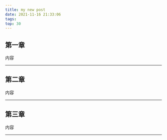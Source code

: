 ```yaml
---
title: my new post
date: 2021-11-16 21:33:06
tags:
top: 30
---
```

## 第一章
内容
 
---
## 第二章
内容

---
## 第三章


内容

---
